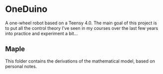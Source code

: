 # OneDuino

A one-wheel robot based on a Teensy 4.0. The main goal of this project is to put all the control theory I've seen in my courses over the last few years into practice and experiment a bit...

## Maple
This folder contains the derivations of the mathematical model, based on personal notes. 

